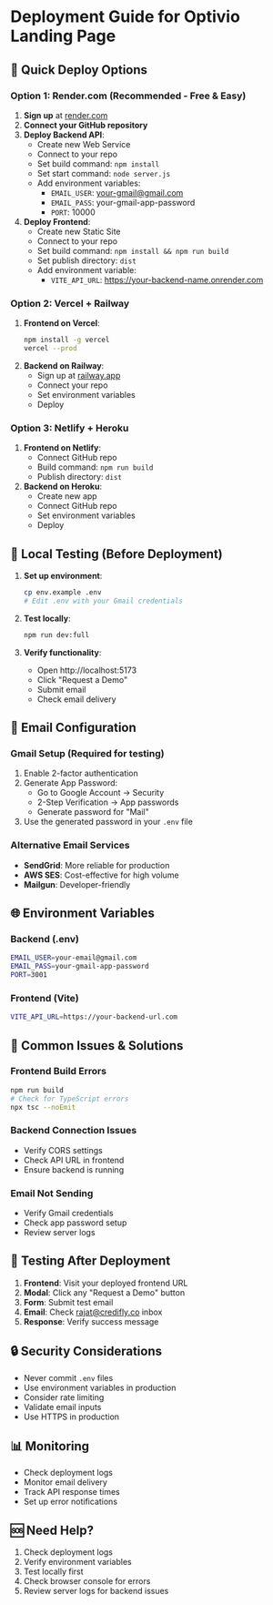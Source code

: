 # Deployment Guide for Optivio Landing Page

## 🚀 Quick Deploy Options

### Option 1: Render.com (Recommended - Free & Easy)

1. **Sign up** at [render.com](https://render.com)
2. **Connect your GitHub repository**
3. **Deploy Backend API**:
   - Create new Web Service
   - Connect to your repo
   - Set build command: `npm install`
   - Set start command: `node server.js`
   - Add environment variables:
     - `EMAIL_USER`: your-gmail@gmail.com
     - `EMAIL_PASS`: your-gmail-app-password
     - `PORT`: 10000
4. **Deploy Frontend**:
   - Create new Static Site
   - Connect to your repo
   - Set build command: `npm install && npm run build`
   - Set publish directory: `dist`
   - Add environment variable:
     - `VITE_API_URL`: https://your-backend-name.onrender.com

### Option 2: Vercel + Railway

1. **Frontend on Vercel**:
   ```bash
   npm install -g vercel
   vercel --prod
   ```
2. **Backend on Railway**:
   - Sign up at [railway.app](https://railway.app)
   - Connect your repo
   - Set environment variables
   - Deploy

### Option 3: Netlify + Heroku

1. **Frontend on Netlify**:
   - Connect GitHub repo
   - Build command: `npm run build`
   - Publish directory: `dist`
2. **Backend on Heroku**:
   - Create new app
   - Connect GitHub repo
   - Set environment variables
   - Deploy

## 🔧 Local Testing (Before Deployment)

1. **Set up environment**:
   ```bash
   cp env.example .env
   # Edit .env with your Gmail credentials
   ```

2. **Test locally**:
   ```bash
   npm run dev:full
   ```

3. **Verify functionality**:
   - Open http://localhost:5173
   - Click "Request a Demo"
   - Submit email
   - Check email delivery

## 📧 Email Configuration

### Gmail Setup (Required for testing)
1. Enable 2-factor authentication
2. Generate App Password:
   - Go to Google Account → Security
   - 2-Step Verification → App passwords
   - Generate password for "Mail"
3. Use the generated password in your `.env` file

### Alternative Email Services
- **SendGrid**: More reliable for production
- **AWS SES**: Cost-effective for high volume
- **Mailgun**: Developer-friendly

## 🌐 Environment Variables

### Backend (.env)
```bash
EMAIL_USER=your-email@gmail.com
EMAIL_PASS=your-gmail-app-password
PORT=3001
```

### Frontend (Vite)
```bash
VITE_API_URL=https://your-backend-url.com
```

## 🚨 Common Issues & Solutions

### Frontend Build Errors
```bash
npm run build
# Check for TypeScript errors
npx tsc --noEmit
```

### Backend Connection Issues
- Verify CORS settings
- Check API URL in frontend
- Ensure backend is running

### Email Not Sending
- Verify Gmail credentials
- Check app password setup
- Review server logs

## 📱 Testing After Deployment

1. **Frontend**: Visit your deployed frontend URL
2. **Modal**: Click any "Request a Demo" button
3. **Form**: Submit test email
4. **Email**: Check rajat@credifly.co inbox
5. **Response**: Verify success message

## 🔒 Security Considerations

- Never commit `.env` files
- Use environment variables in production
- Consider rate limiting
- Validate email inputs
- Use HTTPS in production

## 📊 Monitoring

- Check deployment logs
- Monitor email delivery
- Track API response times
- Set up error notifications

## 🆘 Need Help?

1. Check deployment logs
2. Verify environment variables
3. Test locally first
4. Check browser console for errors
5. Review server logs for backend issues
